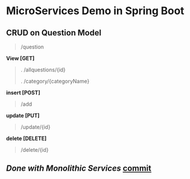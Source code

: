 # MicroServices Demo in Spring Boot

## CRUD on Question Model
> /question

**View [GET]**
> . /allquestions/{id}  
>
> . /category/{categoryName}

**insert [POST]**
> /add

**update [PUT]**
> /update/{id}

**delete [DELETE]**
> /delete/{id}

## ***Done with Monolithic Services*** <u> [commit](https://github.com/AryanP45/MicroServicesDemo/commit/8efaf1b8faaf712becc41b4a27c56807785e055d)</u>

